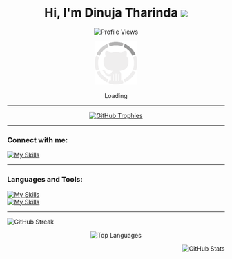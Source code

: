<h1 align="center">Hi, I'm Dinuja Tharinda <img src="https://media.giphy.com/media/hvRJCLFzcasrR4ia7z/giphy.gif" width="35"> </h1>

<p align="center">
  <img src="https://komarev.com/ghpvc/?username=DinuGit-968&label=Profile%20views&color=0e75b6&style=flat" alt="Profile Views" />
</p>

<div align=center>
  <img src="https://raw.githubusercontent.com/AhmedFathyDev/AhmedFathyDev/main/GitHub.gif" alt="GitHub Octocat Logo" height="100">
  <p>Loading</p>
</div>

---

<p align="center">
  <a href="https://github.com/ryo-ma/github-profile-trophy">
    <img src="https://github-profile-trophy.vercel.app/?username=DinuGit-968&margin-w=15" alt="GitHub Trophies" />
  </a>
</p>

---

<h3 align="left">Connect with me:</h3>

[![My Skills](https://skillicons.dev/icons?i=linkedin)](www.linkedin.com/in/dinuja-tharinda-210bb1358)

---

<h3 align="left">Languages and Tools:</h3>

[![My Skills](https://skillicons.dev/icons?i=html,css,js)](https://skillicons.dev)<br>
[![My Skills](https://skillicons.dev/icons?i=ps,ai)](https://skillicons.dev)<br>

---

<p align="left">
  <img src="https://github-readme-streak-stats.herokuapp.com/?user=DinuGit-968&theme=tokyonight" alt="GitHub Streak" />
</p>

<p align="center">
  <img src="https://github-readme-stats.vercel.app/api/top-langs?username=DinuGit-968&show_icons=true&locale=en&layout=compact&theme=tokyonight" alt="Top Languages" />
</p>

<p align="right">
  <img src="https://github-readme-stats.vercel.app/api?username=DinuGit-968&show_icons=true&theme=tokyonight" alt="GitHub Stats" />
</p>

